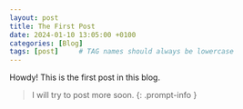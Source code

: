 ```yaml
---
layout: post
title: The First Post
date: 2024-01-10 13:05:00 +0100
categories: [Blog]
tags: [post]     # TAG names should always be lowercase
---
```


Howdy! This is the first post in this blog.

> I will try to post more soon.
{: .prompt-info }